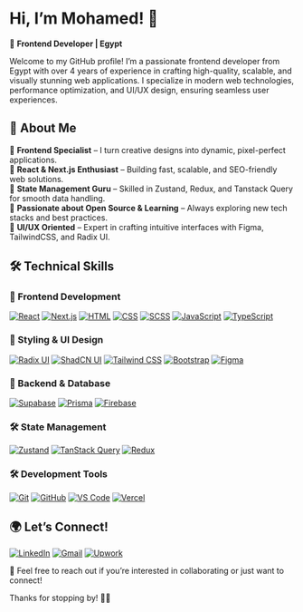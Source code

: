 # Hi, I’m Mohamed! 👋  

🎨 **Frontend Developer | Egypt**  

Welcome to my GitHub profile! I’m a passionate frontend developer from Egypt with over 4 years of experience in crafting high-quality, scalable, and visually stunning web applications. I specialize in modern web technologies, performance optimization, and UI/UX design, ensuring seamless user experiences.  

## 🚀 About Me  

🔹 **Frontend Specialist** – I turn creative designs into dynamic, pixel-perfect applications.  
🔹 **React & Next.js Enthusiast** – Building fast, scalable, and SEO-friendly web solutions.  
🔹 **State Management Guru** – Skilled in Zustand, Redux, and Tanstack Query for smooth data handling.  
🔹 **Passionate about Open Source & Learning** – Always exploring new tech stacks and best practices.  
🔹 **UI/UX Oriented** – Expert in crafting intuitive interfaces with Figma, TailwindCSS, and Radix UI.  

## 🛠️ Technical Skills  

### 🎯 Frontend Development  

[![React](https://img.shields.io/badge/React-20232A?style=for-the-badge&logo=react&logoColor=61DAFB)](https://react.dev/)
[![Next.js](https://img.shields.io/badge/Next.js-000000?style=for-the-badge&logo=nextdotjs&logoColor=white)](https://nextjs.org/)
[![HTML](https://img.shields.io/badge/HTML5-E34F26?style=for-the-badge&logo=html5&logoColor=white)](https://developer.mozilla.org/en-US/docs/Web/HTML)
[![CSS](https://img.shields.io/badge/CSS3-1572B6?style=for-the-badge&logo=css3&logoColor=white)](https://developer.mozilla.org/en-US/docs/Web/CSS)
[![SCSS](https://img.shields.io/badge/SCSS-CC6699?style=for-the-badge&logo=sass&logoColor=white)](https://sass-lang.com/)
[![JavaScript](https://img.shields.io/badge/JavaScript-F7DF1E?style=for-the-badge&logo=javascript&logoColor=black)](https://developer.mozilla.org/en-US/docs/Web/JavaScript)
[![TypeScript](https://img.shields.io/badge/TypeScript-007ACC?style=for-the-badge&logo=typescript&logoColor=white)](https://www.typescriptlang.org/)  

### 🎨 Styling & UI Design  

[![Radix UI](https://img.shields.io/badge/Radix_UI-8B5CF6?style=for-the-badge&logo=radix-ui&logoColor=white)](https://www.radix-ui.com/)
[![ShadCN UI](https://img.shields.io/badge/ShadCN_UI-000000?style=for-the-badge&logo=shadcn&logoColor=white)](https://ui.shadcn.com/)
[![Tailwind CSS](https://img.shields.io/badge/TailwindCSS-38B2AC?style=for-the-badge&logo=tailwind-css&logoColor=white)](https://tailwindcss.com/)
[![Bootstrap](https://img.shields.io/badge/Bootstrap-563D7C?style=for-the-badge&logo=bootstrap&logoColor=white)](https://getbootstrap.com/)
[![Figma](https://img.shields.io/badge/Figma-F24E1E?style=for-the-badge&logo=figma&logoColor=white)](https://www.figma.com/)  

### 🔧 Backend & Database  

[![Supabase](https://img.shields.io/badge/Supabase-3ECF8E?style=for-the-badge&logo=supabase&logoColor=white)](https://supabase.com/)
[![Prisma](https://img.shields.io/badge/Prisma-2D3748?style=for-the-badge&logo=prisma&logoColor=white)](https://www.prisma.io/)
[![Firebase](https://img.shields.io/badge/Firebase-FFCA28?style=for-the-badge&logo=firebase&logoColor=white)](https://firebase.google.com/)  

### 🛠️ State Management  

[![Zustand](https://img.shields.io/badge/Zustand-764ABC?style=for-the-badge&logo=zustand&logoColor=white)](https://zustand-demo.pmnd.rs/)
[![TanStack Query](https://img.shields.io/badge/TanStack_Query-FF4154?style=for-the-badge&logo=react-query&logoColor=white)](https://tanstack.com/query/latest)
[![Redux](https://img.shields.io/badge/Redux-764ABC?style=for-the-badge&logo=redux&logoColor=white)](https://redux.js.org/)  

### 🛠️ Development Tools  

[![Git](https://img.shields.io/badge/Git-F05032?style=for-the-badge&logo=git&logoColor=white)](https://git-scm.com/)
[![GitHub](https://img.shields.io/badge/GitHub-181717?style=for-the-badge&logo=github&logoColor=white)](https://github.com/)
[![VS Code](https://img.shields.io/badge/VS%20Code-007ACC?style=for-the-badge&logo=visual-studio-code&logoColor=white)](https://code.visualstudio.com/)
[![Vercel](https://img.shields.io/badge/Vercel-000000?style=for-the-badge&logo=vercel&logoColor=white)](https://vercel.com/)  

## 🌍 Let’s Connect!  

[![LinkedIn](https://img.shields.io/badge/LinkedIn-0077B5?style=for-the-badge&logo=linkedin&logoColor=white)](https://www.linkedin.com/in/mohamed-ashraf-292124190/)
[![Gmail](https://img.shields.io/badge/Gmail-D14836?style=for-the-badge&logo=gmail&logoColor=white)](mailto:dev.mohammed.ashraf@gmail.com)
[![Upwork](https://img.shields.io/badge/Upwork-6FDA44?style=for-the-badge&logo=upwork&logoColor=white)](https://www.upwork.com/freelancers/~01968000010adee9ee)  

💬 Feel free to reach out if you’re interested in collaborating or just want to connect!  

Thanks for stopping by! 🚀😊  
